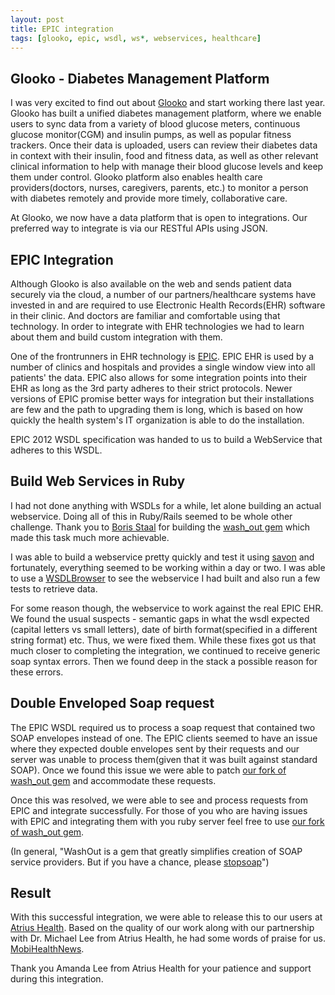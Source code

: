 ```yaml
---
layout: post
title: EPIC integration
tags: [glooko, epic, wsdl, ws*, webservices, healthcare]
---
```


## Glooko - Diabetes Management Platform

I was very excited to find out about [Glooko](http://www.glooko.com) and start working there last year. Glooko has built a unified diabetes management platform, where we enable users to sync data from a variety of blood glucose meters, continuous glucose monitor(CGM) and insulin pumps, as well as popular fitness trackers. Once their data is uploaded, users can review their diabetes data in context with their insulin, food and fitness data, as well as other relevant clinical information to help with manage their blood glucose levels and keep them under control. Glooko platform also enables health care providers(doctors, nurses, caregivers, parents, etc.) to monitor a person with diabetes remotely and provide more timely, collaborative care.

At Glooko, we now have a data platform that is open to integrations. Our preferred way to integrate is via our RESTful APIs using JSON.
<!--more-->

## EPIC Integration

Although Glooko is also available on the web and sends patient data securely via the cloud, a number of our partners/healthcare systems have invested in and are required to use Electronic Health Records(EHR) software in their clinic. And doctors are familiar and comfortable using that technology. In order to integrate with EHR technologies we had to learn about them and build custom integration with them.


One of the frontrunners in EHR technology is [EPIC](http://www.epic.com/). EPIC EHR is used by a number of clinics and hospitals and provides a single window view into all patients' the data. EPIC also allows for some integration points into their EHR as long as the 3rd party adheres to their strict protocols. Newer versions of EPIC promise better ways for integration but their installations are few and the path to upgrading them is long, which is based on how quickly the health system's IT organization is able to do the installation.

EPIC 2012 WSDL specification was handed to us to build a WebService that adheres to this WSDL.

## Build Web Services in Ruby
I had not done anything with WSDLs for a while, let alone building an actual webservice. Doing all of this in Ruby/Rails seemed to be whole other challenge. Thank you to [Boris Staal](https://github.com/inossidabile) for building the [wash_out gem](https://github.com/inossidabile/wash_out) which made this task much more achievable.

I was able to build a webservice pretty quickly and test it using [savon](https://github.com/savonrb/savon) and fortunately, everything seemed to be working within a day or two.
I was able to use a [WSDLBrowser](http://wsdlbrowser.com) to see the webservice I had built and also run a few tests to retrieve data.

For some reason though, the webservice to work against the real EPIC EHR. We found the usual suspects - semantic gaps in what the wsdl expected (capital letters vs small letters), date of birth format(specified in a different string format) etc. Thus, we were fixed them.
While these fixes got us that much closer to completing the integration, we continued to receive generic soap syntax errors.
Then we found deep in the stack a possible reason for these errors.

## Double Enveloped Soap request
The EPIC WSDL required us to process a soap request that contained two SOAP envelopes instead of one. The EPIC clients seemed to have an issue where they expected double envelopes sent by their requests and our server was unable to process them(given that it was built against standard SOAP). Once we found this issue we were able to patch [our fork of wash_out gem](https://github.com/glooko/wash_out) and accommodate these requests.

Once this was resolved, we were able to see and process requests from EPIC and integrate successfully. For those of you who are having issues with EPIC and integrating them with you ruby server feel free to use [our fork of wash_out gem](https://github.com/glooko/wash_out).

(In general, "WashOut is a gem that greatly simplifies creation of SOAP service providers. But if you have a chance, please [stopsoap](http://stopsoap.com/)")

## Result

With this successful integration, we were able to release this to our users at [Atrius Health](http://www.atriushealth.org). Based on the quality of our work along with our partnership with Dr. Michael Lee from Atrius Health, he had some words of praise for us. [MobiHealthNews](http://campaign.r20.constantcontact.com/render?ca=2a3ac90a-fdd5-4be1-9fc6-c4aef3c5ca25&c=592c8410-604f-11e4-a758-d4ae52754aa9&ch=5992e700-604f-11e4-a758-d4ae52754aa9).

Thank you Amanda Lee from Atrius Health for your patience and support during this integration.
